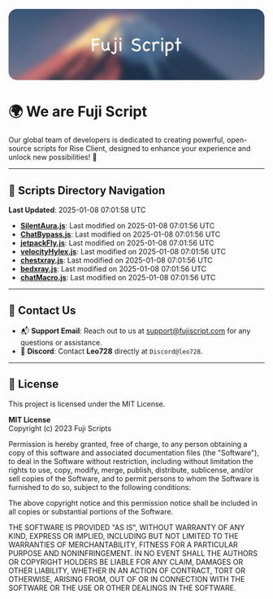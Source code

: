 ![Banner](.github/b.webp)

# 🌍 **We are Fuji Script**

Our global team of developers is dedicated to creating powerful, open-source scripts for Rise Client, designed to enhance your experience and unlock new possibilities! 🌟

---
<!-- SCRIPTS_NAVIGATION_START -->
## 📂 **Scripts Directory Navigation**

**Last Updated**: 2025-01-08 07:01:58 UTC

- **[SilentAura.js](scripts/SilentAura.js)**: Last modified on 2025-01-08 07:01:56 UTC
- **[ChatBypass.js](scripts/ChatBypass.js)**: Last modified on 2025-01-08 07:01:56 UTC
- **[jetpackFly.js](scripts/jetpackFly.js)**: Last modified on 2025-01-08 07:01:56 UTC
- **[velocityHylex.js](scripts/velocityHylex.js)**: Last modified on 2025-01-08 07:01:56 UTC
- **[chestxray.js](scripts/chestxray.js)**: Last modified on 2025-01-08 07:01:56 UTC
- **[bedxray.js](scripts/bedxray.js)**: Last modified on 2025-01-08 07:01:56 UTC
- **[chatMacro.js](scripts/chatMacro.js)**: Last modified on 2025-01-08 07:01:56 UTC

<!-- SCRIPTS_NAVIGATION_END -->

---

## 💬 **Contact Us**  
- 📬 **Support Email**: Reach out to us at [support@fujiscript.com](mailto:support@fujiscript.com) for any questions or assistance.  
- 💬 **Discord**: Contact **Leo728** directly at `Discord@leo728`.

---

## 📜 **License**

This project is licensed under the MIT License.  

**MIT License**  
Copyright (c) 2023 Fuji Scripts  

Permission is hereby granted, free of charge, to any person obtaining a copy of this software and associated documentation files (the "Software"), to deal in the Software without restriction, including without limitation the rights to use, copy, modify, merge, publish, distribute, sublicense, and/or sell copies of the Software, and to permit persons to whom the Software is furnished to do so, subject to the following conditions:  

The above copyright notice and this permission notice shall be included in all copies or substantial portions of the Software.  

THE SOFTWARE IS PROVIDED "AS IS", WITHOUT WARRANTY OF ANY KIND, EXPRESS OR IMPLIED, INCLUDING BUT NOT LIMITED TO THE WARRANTIES OF MERCHANTABILITY, FITNESS FOR A PARTICULAR PURPOSE AND NONINFRINGEMENT. IN NO EVENT SHALL THE AUTHORS OR COPYRIGHT HOLDERS BE LIABLE FOR ANY CLAIM, DAMAGES OR OTHER LIABILITY, WHETHER IN AN ACTION OF CONTRACT, TORT OR OTHERWISE, ARISING FROM, OUT OF OR IN CONNECTION WITH THE SOFTWARE OR THE USE OR OTHER DEALINGS IN THE SOFTWARE.  
